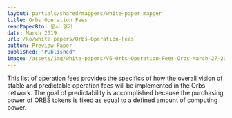 ```yaml
---
layout: partials/shared/mappers/white-paper-mapper
title: Orbs Operation Fees
readPaperBtn: 문서 읽기
date: March 2019
url: /ko/white-papers/Orbs-Operation-Fees
button: Preview Paper
published: "Published"
image: /assets/img/white-papers/V6-Orbs-Operation-Fees-Orbs-March-27-2019.png
---
```


This list of operation fees provides the specifics of how the overall vision of stable and predictable operation fees will be implemented in the Orbs network. The goal of predictability is accomplished because the purchasing power of ORBS tokens is fixed as equal to a defined amount of computing power.
